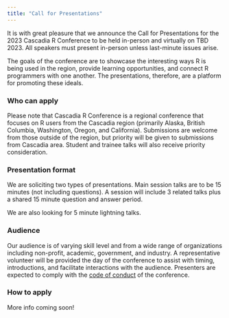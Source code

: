 ```yaml
---
title: "Call for Presentations"
---
```


It is with great pleasure that we announce the Call for Presentations for the 2023 Cascadia R Conference to be held in-person and virtually on TBD 2023. All speakers must present in-person unless last-minute issues arise.

The goals of the conference are to showcase the interesting ways R is being used in the region, provide learning opportunities, and connect R programmers with one another. The presentations, therefore, are a platform for promoting these ideals. 

<!--
The theme of the 2023 conference is "TBD". This is purposefully broad to allow a diverse suite of talks. Some examples of topics that would fit in this theme include:

+ 
-->

### Who can apply

Please note that Cascadia R Conference is a regional conference that focuses on R users from the Cascadia region (primarily Alaska, British Columbia, Washington, Oregon, and California). Submissions are welcome from those outside of the region, but priority will be given to submissions from Cascadia area. Student and trainee talks will also receive priority consideration. 

### Presentation format

We are soliciting two types of presentations. Main session talks are to be 15 minutes (not including questions). A session will include 3 related talks plus a shared 15 minute question and answer period. 

We are also looking for 5 minute lightning talks. 

### Audience

Our audience is of varying skill level and from a wide range of organizations including non-profit, academic, government, and industry. A representative volunteer will be provided the day of the conference to assist with timing, introductions, and facilitate interactions with the audience. Presenters are expected to comply with the <a href="/policies">code of conduct</a> of the conference. 

### How to apply

More info coming soon!

<!--
To apply, fill out and submit the [Cascadia R Conference Application](https://docs.google.com/forms/d/e/1FAIpQLScaenEDTy7uElh_VaqbRlKN4oNkjKjGqtTaMwJFEKHSo5_Buw/viewform?usp=sf_link). Applicants must include an abstract limited to 750 words describing your presentation and how it aligns with the goals of the conference, as well as email contact information. 

The Call for Presentations will **open May 30, 2023 and will close July 4, 2023**. Presenters will be notified by end of July 2023. Upon notification, presenters are expected to confirm acceptance, provide high quality headshots, and a short biography that will be included on the Cascadia R Conference website. Prior to the conference, copies of the final presentation are required to be made available to the planning committee as a back-up.
-->








